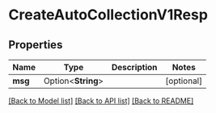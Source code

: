 # CreateAutoCollectionV1Resp

## Properties

Name | Type | Description | Notes
------------ | ------------- | ------------- | -------------
**msg** | Option<**String**> |  | [optional]

[[Back to Model list]](../README.md#documentation-for-models) [[Back to API list]](../README.md#documentation-for-api-endpoints) [[Back to README]](../README.md)


